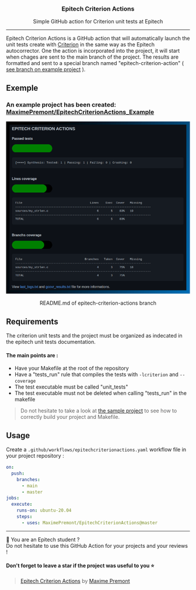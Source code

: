 <h3 align="center">Epitech Criterion Actions</h3>
<p align="center">Simple GitHub action for Criterion unit tests at Epitech</p>

---

Epitech Criterion Actions is a GitHub action that will automatically launch the unit tests create with [Criterion](https://criterion.readthedocs.io/en/master/index.html) in the same way as the Epitech autocorrector. One the action is incorporated into the project, it will start when chages are sent to the main branch of the project. The results are formatted and sent to a special branch named "epitech-criterion-action" ( [see branch on example project](https://github.com/MaximePremont/EpitechCriterionActions_Example/tree/epitech-criterion-actions) ).

## Exemple
### An example project has been created: [MaximePremont/EpitechCriterionActions_Example](https://github.com/MaximePremont/EpitechCriterionActions_Example)
![Example](./example.png?raw=true "Example")
<p align="center">README.md of epitech-criterion-actions branch</p>

## Requirements
The criterion unit tests and the project must be organized as indecated in the epitech unit tests documentation.
#### The main points are :
* Have your Makefile at the root of the repository
* Have a "tests_run" rule that compiles the tests with `-lcriterion` and `--coverage`
* The test executable must be called "unit_tests"
* The test executable must not be deleted when calling "tests_run" in the makefile
> Do not hesitate to take a look at [the sample project](https://github.com/MaximePremont/EpitechCriterionActions_Example) to see how to correctly build your project and Makefile.

## Usage
Create a `.github/workflows/epitechcriterionactions.yaml` workflow file in your project repository :
```yaml
on:
  push:
    branches:
      - main
      - master
jobs:
  execute:
    runs-on: ubuntu-20.04
    steps:
      - uses: MaximePremont/EpitechCriterionActions@master
```

---

:bust_in_silhouette: You are an Epitech student ?  
Do not hesitate to use this GitHub Action for your projects and your reviews !

#### Don't forget to leave a star if the project was useful to you :star:


> [Epitech Criterion Actions](https://github.com/MaximePremont/EpitechCriterionActions) by [Maxime Premont](http://github.com/MaximePremont)
